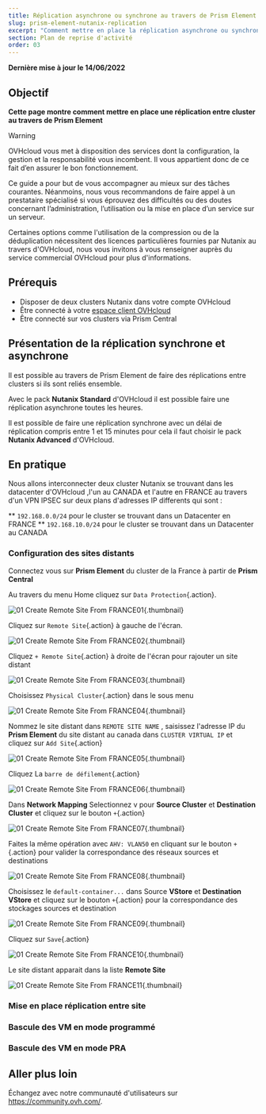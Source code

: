 ```yaml
---
title: Réplication asynchrone ou synchrone au travers de Prism Element
slug: prism-element-nutanix-replication
excerpt: "Comment mettre en place la réplication asynchrone ou synchrone au travers de Prism Element"
section: Plan de reprise d'activité
order: 03
---
```


**Dernière mise à jour le 14/06/2022**

## Objectif

**Cette page montre comment mettre en place une réplication entre cluster au travers de Prism Element**


> [!warning]
> OVHcloud vous met à disposition des services dont la configuration, la gestion et la responsabilité vous incombent. Il vous appartient donc de ce fait d’en assurer le bon fonctionnement.
>
> Ce guide a pour but de vous accompagner au mieux sur des tâches courantes. Néanmoins, nous vous recommandons de faire appel à un prestataire spécialisé si vous éprouvez des difficultés ou des doutes concernant l’administration, l’utilisation ou la mise en place d’un service sur un serveur.
>
> Certaines options comme l'utilisation de la compression ou de la déduplication nécessitent des licences particulières fournies par Nutanix au travers d'OVHcloud, nous vous invitons à vous renseigner auprès du service commercial OVHcloud pour plus d'informations.

## Prérequis

- Disposer de deux clusters Nutanix dans votre compte OVHcloud
- Être connecté à votre [espace client OVHcloud](https://www.ovh.com/auth/?action=gotomanager&from=https://www.ovh.com/fr/&ovhSubsidiary=fr)
- Être connecté sur vos clusters via Prism Central


## Présentation de la réplication synchrone et asynchrone

Il est possible au travers de Prism Element de faire des réplications entre clusters si ils sont reliés ensemble.

Avec le pack **Nutanix Standard** d'OVHcloud il est possible faire une réplication asynchrone toutes les heures.

Il est possible de faire une réplication synchrone avec un délai de réplication compris entre 1 et 15 minutes pour cela il faut choisir le pack **Nutanix Advanced** d'OVHcloud.

## En pratique

Nous allons interconnecter deux cluster Nutanix se trouvant dans les datacenter d'OVHcloud ,l'un au CANADA et l'autre en FRANCE au travers d'un VPN IPSEC sur deux plans d'adresses IP differents qui sont :

** `192.168.0.0/24` pour le cluster se trouvant dans un Datacenter en FRANCE
** `192.168.10.0/24` pour le cluster se trouvant dans un Datacenter au CANADA

### Configuration des sites distants

Connectez vous sur **Prism Element** du cluster de la France à partir de **Prism Central**

Au travers du menu Home cliquez sur `Data Protection`{.action}.

![01 Create Remote Site From FRANCE01](images/01-create-remote-site-from-france01.png){.thumbnail} 

Cliquez sur `Remote Site`{.action} à gauche de l'écran.

![01 Create Remote Site From FRANCE02](images/01-create-remote-site-from-france02.png){.thumbnail}

Cliquez `+ Remote Site`{.action} à droite de l'écran pour rajouter un site distant

![01 Create Remote Site From FRANCE03](images/01-create-remote-site-from-france03.png){.thumbnail}

Choisissez `Physical Cluster`{.action} dans le sous menu

![01 Create Remote Site From FRANCE04](images/01-create-remote-site-from-france04.png){.thumbnail}

Nommez le site distant dans `REMOTE SITE NAME` , saisissez l'adresse IP du **Prism Element** du site distant au canada dans `CLUSTER VIRTUAL IP` et cliquez sur `Add Site`{.action}

![01 Create Remote Site From FRANCE05](images/01-create-remote-site-from-france05.png){.thumbnail}

Cliquez La `barre de défilement`{.action}

![01 Create Remote Site From FRANCE06](images/01-create-remote-site-from-france06.png){.thumbnail}

Dans **Network Mapping** Selectionnez v pour **Source Cluster** et **Destination Cluster** et cliquez sur le bouton `+`{.action}  

![01 Create Remote Site From FRANCE07](images/01-create-remote-site-from-france07.png){.thumbnail}

Faites la même opération avec `AHV: VLAN50` en cliquant sur le bouton `+`{.action} pour valider la correspondance des réseaux sources et destinations

![01 Create Remote Site From FRANCE08](images/01-create-remote-site-from-france08.png){.thumbnail}

Choisissez le `default-container...` dans Source **VStore** et **Destination VStore** et cliquez sur le bouton `+`{.action} pour la correspondance des stockages sources et destination 

![01 Create Remote Site From FRANCE09](images/01-create-remote-site-from-france09.png){.thumbnail}

Cliquez sur `Save`{.action}

![01 Create Remote Site From FRANCE10](images/01-create-remote-site-from-france10.png){.thumbnail}

Le site distant apparait dans la liste **Remote Site**

![01 Create Remote Site From FRANCE11](images/01-create-remote-site-from-france11.png){.thumbnail}

### Mise en place réplication entre site

### Bascule des VM en mode programmé

### Bascule des VM en mode PRA











## Aller plus loin

Échangez avec notre communauté d'utilisateurs sur <https://community.ovh.com/>.
